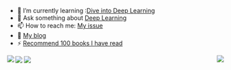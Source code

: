 <!--
**StevenJokes/StevenJokes** is a ✨ _special_ ✨ repository because its `README.md` (this file) appears on your GitHub profile.
### Hi there 👋
Here are some ideas to get you started:

- 🔭 I’m currently working on ...
- 🌱 I’m currently learning ...
- 👯 I’m looking to collaborate on ...
- 🤔 I’m looking for help with ...
- 💬 Ask me about ...
- 📫 How to reach me: ...
- 😄 Pronouns: ...
- ⚡ Fun fact: ...
read:https://github.com/anuraghazra/github-readme-stats to furnish your github!
- 🔭 I’m currently hunting for a product manager, data scientist job :[resume](https://blog.dltech.xyz/post/jian-li/)
<img align="right" src="https://github-readme-stats.vercel.app/api/top-langs/?username=StevenJokes&theme=tokyonight&layout=compact&line_height=27"/>
-->
- 🌱 I’m currently learning :[Dive into Deep Learning](https://d2l.ai)
- 💬 Ask something about [Deep Learning](https://discuss.d2l.ai)
- 📫 How to reach me: [My issue](https://github.com/StevenJokes/StevenJokes/issues)
- 🌈 [My blog](https://blog.dltech.xyz/)
- ⚡ [Recommend 100 books I have read](https://weread.qq.com/misc/booklist/358906697_7e9fYZVah)
<a>
  <img align="left" src="https://github-readme-stats.vercel.app/api?username=StevenJokes&show_icons=true&theme=tokyonight&include_all_commits=true"/>
</a>
<a>
  <img align="right" src="https://github-readme-stats.vercel.app/api/top-langs/?username=StevenJokes&theme=tokyonight&layout=compact&line_height=27"/>
</a>
<a>
  <img align="center" src="https://github-readme-stats.vercel.app/api/pin?username=StevenJokes&repo=paddlelite-andriod-demo&theme=tokyonight&line_height=27">
</a>
<a>
  <img align="center" src="https://github-readme-stats.vercel.app/api/pin?username=StevenJokes&repo=android-djl-demo&theme=tokyonight&line_height=27">
</a>

